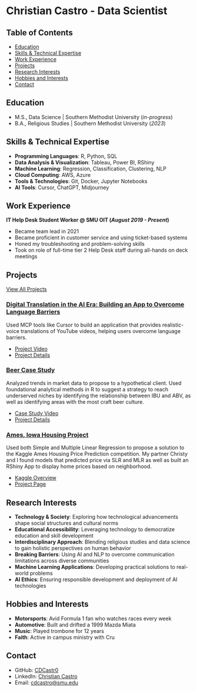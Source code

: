 # Christian Castro - Data Scientist

## Table of Contents
- [Education](#education)
- [Skills & Technical Expertise](#skills--technical-expertise)
- [Work Experience](#work-experience)
- [Projects](#projects)
- [Research Interests](#research-interests)
- [Hobbies and Interests](#hobbies-and-interests)
- [Contact](#contact)

## Education
- M.S., Data Science | Southern Methodist University (_in-progress_)
- B.A., Religious Studies | Southern Methodist University (_2023_)

## Skills & Technical Expertise
- **Programming Languages**: R, Python, SQL
- **Data Analysis & Visualization**: Tableau, Power BI, RShiny
- **Machine Learning**: Regression, Classification, Clustering, NLP
- **Cloud Computing**: AWS, Azure
- **Tools & Technologies**: Git, Docker, Jupyter Notebooks
- **AI Tools**: Cursor, ChatGPT, Midjourney

## Work Experience
**IT Help Desk Student Worker @ SMU OIT (_August 2019 - Present_)**
- Became team lead in 2021
- Became proficient in customer service and using ticket-based systems
- Honed my troubleshooting and problem-solving skills
- Took on role of full-time tier 2 Help Desk staff during all-hands on deck meetings

## Projects
[View All Projects](https://cdcastr0.github.io/projects)

### [Digital Translation in the AI Era: Building an App to Overcome Language Barriers](https://cdcastr0.github.io/projects/Digital_Translation)
Used MCP tools like Cursor to build an application that provides realistic-voice translations of YouTube videos, helping users overcome language barriers.
- [Project Video](https://youtu.be/h0SNS2tNr74)
- [Project Details](https://cdcastr0.github.io/projects/Digital_Translation)

### [Beer Case Study](https://cdcastr0.github.io/projects/Beers_Case_Study)
Analyzed trends in market data to propose to a hypothetical client. Used foundational analytical methods in R to suggest a strategy to reach underserved niches by identifying the relationship between IBU and ABV, as well as identifying areas with the most craft beer culture.
- [Case Study Video](https://youtu.be/M1ZI4eY9dM0)
- [Project Details](https://cdcastr0.github.io/projects/Beers_Case_Study)

### [Ames, Iowa Housing Project](https://cdcastr0.github.io/projects/Ames_Housing_Price_Prediction)
Used both Simple and Multiple Linear Regression to propose a solution to the Kaggle Ames Housing Price Prediction competition. My partner Christy and I found models that predicted price via SLR and MLR as well as built an RShiny App to display home prices based on neighborhood.
- [Kaggle Overview](https://www.kaggle.com/c/house-prices-advanced-regression-techniques/data?select=train.csv)
- [Project Page](https://cdcastr0.github.io/projects/Ames_Housing_Price_Prediction)

## Research Interests
- **Technology & Society**: Exploring how technological advancements shape social structures and cultural norms
- **Educational Accessibility**: Leveraging technology to democratize education and skill development
- **Interdisciplinary Approach**: Blending religious studies and data science to gain holistic perspectives on human behavior
- **Breaking Barriers**: Using AI and NLP to overcome communication limitations across diverse communities
- **Machine Learning Applications**: Developing practical solutions to real-world problems
- **AI Ethics**: Ensuring responsible development and deployment of AI technologies

## Hobbies and Interests
- **Motorsports**: Avid Formula 1 fan who watches races every week
- **Automotive**: Built and drifted a 1999 Mazda Miata
- **Music**: Played trombone for 12 years
- **Faith**: Active in campus ministry with Cru

## Contact
- GitHub: [CDCastr0](https://github.com/CDCastr0)
- LinkedIn: [Christian Castro](https://www.linkedin.com/in/christiancastr/) 
- Email: cdcastro@smu.edu
